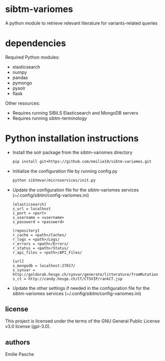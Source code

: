 # sibtm-variomes

A python module to retrieve relevant literature for variants-related queries


dependencies
============
Required Python modules:
* elasticsearch
* numpy
* pandas
* pymongo
* pysolr
* flask

Other resources:
* Requires running SIBiLS Elasticsearch and MongoDB servers 
* Requires running sibtm-terminology
	
	
Python installation instructions
========================

* Install the solr package from the sibtm-variomes directory
	```bash
	pip install git+https://github.com/emilie19/sibtm-variomes.git
    ```
	
* Initialize the configuration file by running config.py
	```bash
	python sibtmvar/microservices/init.py
    ```   
	
* Update the configuration file for the sibtm-variomes services (~/.config/sibtm/config-variomes.ini)
	```
	[elasticsearch]
	s_url = localhost
	i_port = <port>
	s_username = <username>
	s_password = <password>
		
	[repository]
	r_cache = <path>/Caches/
	r_logs = <path>/Logs/
	r_errors = <path>/Errors/
	r_status = <path>/Status/
    r_api_files = <path>/API_Files/
	
	[url]
	s_mongodb = localhost:27017/
	s_synvar = http://goldorak.hesge.ch/synvar/generate/litterature/fromMutation
	s_ct = http://candy.hesge.ch/CT/CTSVIP/rankCT.jsp
    ```  
	
* Update the other settings if needed in the configuration file for the sibtm-variomes services (~/.config/sibtm/config-variomes.ini)

license
------------
This project is licensed under the terms of the GNU General Public License v3.0 license (gpl-3.0).

authors
------------
Emilie Pasche